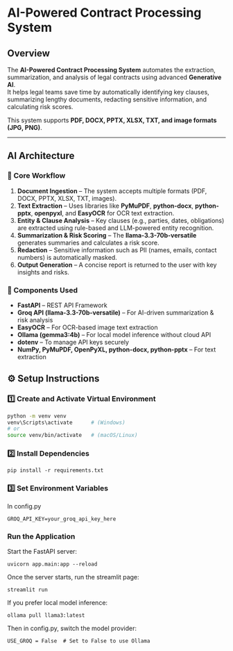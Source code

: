 # AI-Powered Contract Processing System

## Overview
The **AI-Powered Contract Processing System** automates the extraction, summarization, and analysis of legal contracts using advanced **Generative AI**.  
It helps legal teams save time by automatically identifying key clauses, summarizing lengthy documents, redacting sensitive information, and calculating risk scores.

This system supports **PDF, DOCX, PPTX, XLSX, TXT, and image formats (JPG, PNG)**.

---

## AI Architecture

### 🔹 Core Workflow
1. **Document Ingestion** – The system accepts multiple formats (PDF, DOCX, PPTX, XLSX, TXT, images).  
2. **Text Extraction** – Uses libraries like **PyMuPDF**, **python-docx**, **python-pptx**, **openpyxl**, and **EasyOCR** for OCR text extraction.  
3. **Entity & Clause Analysis** – Key clauses (e.g., parties, dates, obligations) are extracted using rule-based and LLM-powered entity recognition.  
4. **Summarization & Risk Scoring** – The **llama-3.3-70b-versatile** generates summaries and calculates a risk score.  
5. **Redaction** – Sensitive information such as PII (names, emails, contact numbers) is automatically masked.  
6. **Output Generation** – A concise report is returned to the user with key insights and risks.

### 🔹 Components Used
- **FastAPI** – REST API Framework  
- **Groq API (llama-3.3-70b-versatile)** – For AI-driven summarization & risk analysis  
- **EasyOCR** – For OCR-based image text extraction  
- **Ollama (gemma3:4b)** – For local model inference without cloud API  
- **dotenv** – To manage API keys securely  
- **NumPy, PyMuPDF, OpenPyXL, python-docx, python-pptx** – For text extraction  

## ⚙️ Setup Instructions

### 1️⃣ Create and Activate Virtual Environment
```bash
python -m venv venv
venv\Scripts\activate      # (Windows)
# or
source venv/bin/activate   # (macOS/Linux)
``` 
### 2️⃣ Install Dependencies
```
pip install -r requirements.txt
```
### 3️⃣ Set Environment Variables

In config.py
```
GROQ_API_KEY=your_groq_api_key_here
```
### Run the Application

Start the FastAPI server:
```
uvicorn app.main:app --reload
```

Once the server starts, run the streamlit page:
```
streamlit run 
```

If you prefer local model inference:
```
ollama pull llama3:latest
```

Then in config.py, switch the model provider:
```
USE_GROQ = False  # Set to False to use Ollama
```
